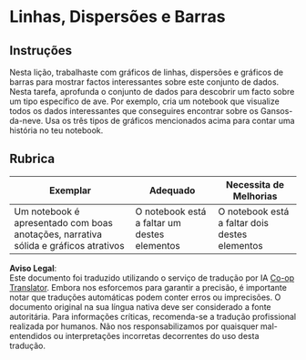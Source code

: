 <!--
CO_OP_TRANSLATOR_METADATA:
{
  "original_hash": "ad163c4fda72c8278280b61cad317ff4",
  "translation_date": "2025-08-24T23:03:32+00:00",
  "source_file": "3-Data-Visualization/09-visualization-quantities/assignment.md",
  "language_code": "pt"
}
-->
# Linhas, Dispersões e Barras

## Instruções

Nesta lição, trabalhaste com gráficos de linhas, dispersões e gráficos de barras para mostrar factos interessantes sobre este conjunto de dados. Nesta tarefa, aprofunda o conjunto de dados para descobrir um facto sobre um tipo específico de ave. Por exemplo, cria um notebook que visualize todos os dados interessantes que conseguires encontrar sobre os Gansos-da-neve. Usa os três tipos de gráficos mencionados acima para contar uma história no teu notebook.

## Rubrica

Exemplar | Adequado | Necessita de Melhorias
--- | --- | -- |
Um notebook é apresentado com boas anotações, narrativa sólida e gráficos atrativos | O notebook está a faltar um destes elementos | O notebook está a faltar dois destes elementos

**Aviso Legal**:  
Este documento foi traduzido utilizando o serviço de tradução por IA [Co-op Translator](https://github.com/Azure/co-op-translator). Embora nos esforcemos para garantir a precisão, é importante notar que traduções automáticas podem conter erros ou imprecisões. O documento original na sua língua nativa deve ser considerado a fonte autoritária. Para informações críticas, recomenda-se a tradução profissional realizada por humanos. Não nos responsabilizamos por quaisquer mal-entendidos ou interpretações incorretas decorrentes do uso desta tradução.
